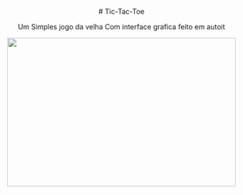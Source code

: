 <p align="center">
# Tic-Tac-Toe
</p>
<p align="center">
Um Simples jogo da velha Com interface grafica feito
em autoit
</p>

<p align="center">
  <img width="460" height="300" src="https://i.imgur.com/pLypjc8.png">
</p>

